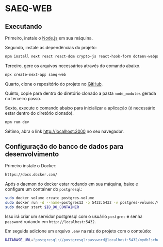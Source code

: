 # SAEQ-WEB

## Executando

Primeiro, instale o [Node.js](https://nodejs.org/) em sua máquina.

Segundo, instale as dependências do projeto:

```bash
npm install next react react-dom crypto-js react-hook-form dotenv-webpack typescript @types/react prisma @prisma/client @prisma/studio
```

Terceiro, gere os arquivos necessários através do comando abaixo.

```bash
npx create-next-app saeq-web
```

Quarto, clone o repositório do projeto no [GitHub](https://github.com/SAEQ-UNIOESTE/saeq-web).

Quinto, copie para dentro do diretório clonado a pasta <code>node_modules</code> gerada no terceiro passo.
  
Sexto, execute o comando abaixo para inicializar a aplicação (é necessário estar dentro do diretório clonado).

```bash
npm run dev
```

Sétimo, abra o link [http://localhost:3000](http://localhost:3000) no seu navegador.

## Configuração do banco de dados para desenvolvimento

Primeiro instale o Docker:

```bash
https://docs.docker.com/
```

Após o daemon do docker estar rodando em sua máquina, baixe e configure um container do `postgresql`:

```bash
sudo docker volume create postgres-volume
sudo docker run -d --name=postgres13 -p 5432:5432 -v postgres-volume:/var/lib/postgresql/data -e POSTGRES_PASSWORD=password postgres
sudo docker start $ID_DO_CONTAINER
```

Isso irá criar um servidor postgresql com o usuário `postgres` e senha `password` rodando em `http://localhost:5432`.

Em seguida adicione um arquivo `.env` na raiz do projeto com o conteúdo:

```bash
DATABASE_URL="postgresql://postgresql:password@localhost:5432/mydb?schema=public"
```
